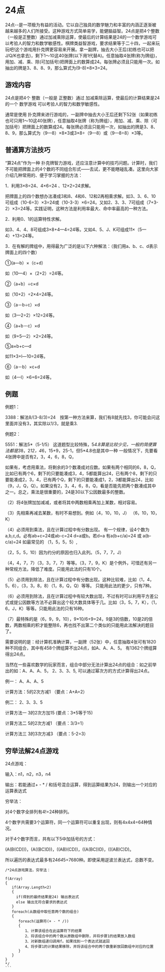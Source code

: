 # 24点


24点--是一项极为有益的活动。它以自己独具的数学魅力和丰富的内涵正逐渐被越来越多的人们所接受。这种游戏方式简单易学，能健脑益智。24点是把4个整数（一般是正整数）通过加减乘除运算，使最后的计算结果是24的一个数学游戏可以考验人的智力和数学敏感性。棋牌类益智游戏，要求结果等于二十四，一起来玩玩吧!这个游戏用扑克牌更容易来开展。拿一副牌，抽去大小王后(初练也可以把J/Q/K也拿去)，剩下1～10这40张牌(以下用1代替A)。任意抽取4张牌(称为牌组)，用加、减、乘、除(可加括号)把牌面上的数算成24。每张牌必须且只能用一次。如抽出的牌是3、8、8、9，那么算式为(9-8)×8×3=24。

## 游戏内容

24点是把4个 整数（一般是 正整数）通过 加减乘除运算，使最后的计算结果是24的一个 数学游戏 
可以考验人的智力和数学敏感性。 

通常是使用 扑克牌来进行游戏的，一副牌中抽去大小王后还剩下52张（如果初练也可只用1～10这40张牌），任意抽取4张牌（称为牌组），用加、减、乘、除（可加括号）把牌面上的数算成24。每张牌必须且只能用一次，如抽出的牌是3、8、8、9，那么算式为（9—8）×8×3或3×8÷（9—8）或（9—8÷8）×3等。


## 普通算方法技巧

“算24点”作为一种 扑克牌智力游戏，还应注意计算中的技巧问题。计算时，我们不可能把牌面上的4个数的不同组合形式——去试，更不能瞎碰乱凑。这里向大家介绍几种常用的、便于学习掌握的方法： 

1．利用3×8=24、4×6=24 、12×2=24求解。 

把牌面上的四个数想办法凑成3和8、4和6、12和2再相乘求解。如3、3、6、10可组成（10-6÷3）×3=24或（10-3-3）×6=24。又如2、3、3、7可组成（7+3-2）×3=24等。实践证明，这种方法是利用率最大、命中率最高的一种方法。 

2．利用0、1的运算特性求解。 

如3、4、4、8可组成3×8+4—4=24等。又如4、5、J、K可组成11×（5—4）+13=24等。 

3．在有解的牌组中，用得最为广泛的是以下六种解法：（我们用a、b、c、d表示牌面上的四个数） 

①(a—b）×（c+d） 

如（10—4）×（2+2）=24等。 

②（a+b）÷c×d 

如（10+2）÷2×4=24等。 

③（a－b÷c）×d 

如（3—2÷2）×12=24等。 

④（a+b－c）×d 

如（9+5—2）×2=24等。 

⑤a×b+c—d 

如11×3+l—10=24等。 

⑥（a－b）×c+d 

如（4—l）×6+6=24等。


## 例题

例题1： 

3388：解法8/(3-8/3)=24　按第一种方法来算，我们有8就先找3，你可能会问这里面并没有3，其实除以1/3，就是乘3. 

例题2：

5551：解法5*（5-1/5） 这道题型比较特殊，5*4.8算是比较少见，一般的简便算法都是3*8，2*12，4*6，15+9，25-1，但5*4.8也是其中一种 
一般情况下，先要看4张牌中是否有2，3，4，6，8，Q， 

如果有，考虑用乘法，将剩余的3个数凑成对应数。如果有两个相同的6，8，Q， 比如已有两个6，剩下的只要能凑成3，4，5都能算出24，已有两个8，剩下的只要能凑成2，3，4，已有两个Q，剩下的只要能凑成1，2，3都能算出24，比如（9，J，Q，Q）。如果没有2，3，4，6，8，Q，看是否能先把两个数凑成其中之一。总之，乘法是很重要的，24是30以下公因数最多的整数。 

（2）将4张牌加加减减，或者将其中两数相乘再加上某数，相对容易。 

（3）先相乘再减去某数，有时不易想到。例如（4，10，10，J） 
（6，10，10，K） 

（4）必须用到乘法，且在计算过程中有分数出现。
有一个规律，设4个数为a,b,c,d。必有ab+c=24或ab-c=24 d=a或b。若d=a 有a(b+c/a)=24 或 a(b-c/a)=24 如最常见的
（1，5，5，5）, 

（2，5，5，10）因为约分的原因也归入此列。（5，7，7，J） 

（4，4，7，7）（3，3，7，7）等等。（3，7，9，K）是个例外，可惜还有另一种常规方法，降低了难度。只能用此法的只有10个。 

（5）必须用到除法，且在计算过程中有分数出现。这种比较难，比如（1，4，5，6），（3，3，8，8）（1，8，Q，Q）等等。 
只能用此法的更少，只有7种。

（6）必须用到除法，且在计算过程中有较大数出现，不过有时可以利用平方差公式或提公因数等方法不必算出这个较大数具体等于几。比如（3，5，7，K），（1，6，J，K）等等。只能用此法的只有16种。 

（7）最特殊的是（6，9，9，10），9*10/6+9=24，9是3的倍数，10是2的倍数，两数相乘的积才能整除6，再也找不出第二个类似的只能用此法解决的题目了。 

需要说明的是：经计算机准确计算，一副牌（52张）中，任意抽取4张可有1820种不同组合，其中有458个牌组算不出24点，如A、A、A、5。 有1362个牌组算得出24点。 

当然在一些喜欢数学的玩家而言，组合中部分无法计算出24点的组合：如之前举出的如：A、A、A、5， 2、3、3、5, 可以通过幂次方的方式计算得出24点。 

例一： A、A、A、5 

计算方法：5的2次方减1 （要点：A+A=2） 


例二： 2、3、3、5 

计算方法一 3的2次方加15 (要点：3*5等于15) 

计算方法二 5的2次方减1 （要点：3/3=1） 

计算方法三 3的3次方减3 （要点：5-2=3）


## 穷举法解24点游戏


24点游戏：

输入：n1，n2，n3，n4

输出：若能通过+ - * / 和括号混合运算，得到运算结果为24，则输出一个对应的运算表达式

穷举法：

对4个数字全排列有4!=24种排列。

4个数字共需要3个运算符，同一个运算符可以重复出现，则有4x4x4=64种情况。

对于4个数字而言，共有以下5中加括号的方式：

(A(B(CD)))，(A((BC)D))，((AB)(CD))，((A(BC))D)，(((AB)C)D)。

所以遍历的表达式最多有24*64*5=7680种。即使采用逆波兰表达式，总数不变。
````
/*24点游戏算法，穷举法： 

f(Array)
{
   if(Array.Length<2)
   {
     if(得到的最终结果是24) 输出表达式
     else 输出无符合要求的表达式
   }
   foreach(从数组中取任意两个数的组合)
   {
      foreach(运算符(+ - * /))
      {
         1、计算该组合在此运算符下的结果
         2、将该组合中的两个数从原数组中删除，并将步骤1的结果放入数组
         3、对新数组递归调用f。如果找到一个表达式就返回
         4、将步骤1的计算结果移除，并将该组合中的两个数重新放回数组中对应的位置
      } 
   }
}     
*/
```

